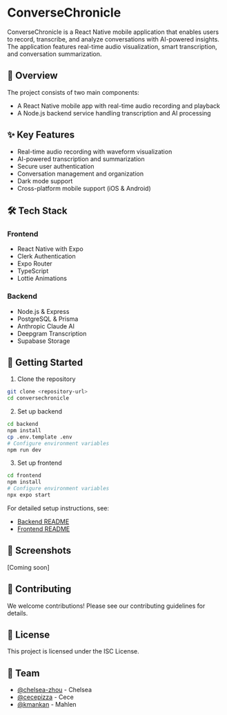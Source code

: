 # ConverseChronicle

ConverseChronicle is a React Native mobile application that enables users to record, transcribe, and analyze conversations with AI-powered insights. The application features real-time audio visualization, smart transcription, and conversation summarization.

## 🌟 Overview

The project consists of two main components:

- A React Native mobile app with real-time audio recording and playback
- A Node.js backend service handling transcription and AI processing

## ✨ Key Features

- Real-time audio recording with waveform visualization
- AI-powered transcription and summarization
- Secure user authentication
- Conversation management and organization
- Dark mode support
- Cross-platform mobile support (iOS & Android)

## 🛠️ Tech Stack

### Frontend

- React Native with Expo
- Clerk Authentication
- Expo Router
- TypeScript
- Lottie Animations

### Backend

- Node.js & Express
- PostgreSQL & Prisma
- Anthropic Claude AI
- Deepgram Transcription
- Supabase Storage

## 🚀 Getting Started

1. Clone the repository

```bash
git clone <repository-url>
cd conversechronicle
```

2. Set up backend

```bash
cd backend
npm install
cp .env.template .env
# Configure environment variables
npm run dev
```

3. Set up frontend

```bash
cd frontend
npm install
# Configure environment variables
npx expo start
```

For detailed setup instructions, see:

- [Backend README](backend/README.md)
- [Frontend README](frontend/README.md)

## 📱 Screenshots

[Coming soon]

## 🤝 Contributing

We welcome contributions! Please see our contributing guidelines for details.

## 📄 License

This project is licensed under the ISC License.

## 👥 Team

- [@chelsea-zhou](https://github.com/chelsea-zhou) - Chelsea
- [@cecepizza](https://github.com/cepiz) - Cece
- [@kmankan](https://github.com/mahlen) - Mahlen
